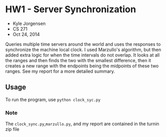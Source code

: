 # HW1 - Server Synchronization

* Kyle Jorgensen
* CS 271
* Oct 24, 2014

Queries multiple time servers around the world and uses the responses to synchronize the machine local clock. I used Marzullo's algorithm, but then added extra logic for when the time intervals do not overlap. It looks at all the ranges and then finds the two with the smallest difference, then it creates a new range with the endpoints being the midpoints of these two ranges. See my report for a more detailed summary.

## Usage

To run the program, use `python clock_syc.py`

### Note
The `clock_sync.py`,`marzullo.py`, and my report are contained in the turnin zip file
